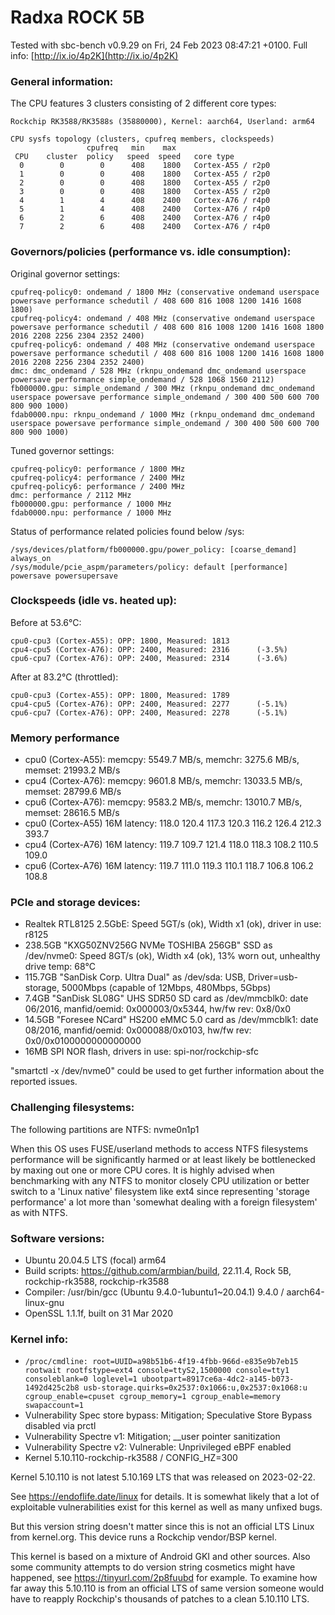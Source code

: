 # Radxa ROCK 5B

Tested with sbc-bench v0.9.29 on Fri, 24 Feb 2023 08:47:21 +0100. Full info: [http://ix.io/4p2K](http://ix.io/4p2K)

### General information:

The CPU features 3 clusters consisting of 2 different core types:

    Rockchip RK3588/RK3588s (35880000), Kernel: aarch64, Userland: arm64
    
    CPU sysfs topology (clusters, cpufreq members, clockspeeds)
                     cpufreq   min    max
     CPU    cluster  policy   speed  speed   core type
      0        0        0      408    1800   Cortex-A55 / r2p0
      1        0        0      408    1800   Cortex-A55 / r2p0
      2        0        0      408    1800   Cortex-A55 / r2p0
      3        0        0      408    1800   Cortex-A55 / r2p0
      4        1        4      408    2400   Cortex-A76 / r4p0
      5        1        4      408    2400   Cortex-A76 / r4p0
      6        2        6      408    2400   Cortex-A76 / r4p0
      7        2        6      408    2400   Cortex-A76 / r4p0

### Governors/policies (performance vs. idle consumption):

Original governor settings:

    cpufreq-policy0: ondemand / 1800 MHz (conservative ondemand userspace powersave performance schedutil / 408 600 816 1008 1200 1416 1608 1800)
    cpufreq-policy4: ondemand / 408 MHz (conservative ondemand userspace powersave performance schedutil / 408 600 816 1008 1200 1416 1608 1800 2016 2208 2256 2304 2352 2400)
    cpufreq-policy6: ondemand / 408 MHz (conservative ondemand userspace powersave performance schedutil / 408 600 816 1008 1200 1416 1608 1800 2016 2208 2256 2304 2352 2400)
    dmc: dmc_ondemand / 528 MHz (rknpu_ondemand dmc_ondemand userspace powersave performance simple_ondemand / 528 1068 1560 2112)
    fb000000.gpu: simple_ondemand / 300 MHz (rknpu_ondemand dmc_ondemand userspace powersave performance simple_ondemand / 300 400 500 600 700 800 900 1000)
    fdab0000.npu: rknpu_ondemand / 1000 MHz (rknpu_ondemand dmc_ondemand userspace powersave performance simple_ondemand / 300 400 500 600 700 800 900 1000)

Tuned governor settings:

    cpufreq-policy0: performance / 1800 MHz
    cpufreq-policy4: performance / 2400 MHz
    cpufreq-policy6: performance / 2400 MHz
    dmc: performance / 2112 MHz
    fb000000.gpu: performance / 1000 MHz
    fdab0000.npu: performance / 1000 MHz

Status of performance related policies found below /sys:

    /sys/devices/platform/fb000000.gpu/power_policy: [coarse_demand] always_on
    /sys/module/pcie_aspm/parameters/policy: default [performance] powersave powersupersave

### Clockspeeds (idle vs. heated up):

Before at 53.6°C:

    cpu0-cpu3 (Cortex-A55): OPP: 1800, Measured: 1813 
    cpu4-cpu5 (Cortex-A76): OPP: 2400, Measured: 2316      (-3.5%)
    cpu6-cpu7 (Cortex-A76): OPP: 2400, Measured: 2314      (-3.6%)

After at 83.2°C (throttled):

    cpu0-cpu3 (Cortex-A55): OPP: 1800, Measured: 1789 
    cpu4-cpu5 (Cortex-A76): OPP: 2400, Measured: 2277      (-5.1%)
    cpu6-cpu7 (Cortex-A76): OPP: 2400, Measured: 2278      (-5.1%)

### Memory performance

  * cpu0 (Cortex-A55): memcpy: 5549.7 MB/s, memchr: 3275.6 MB/s, memset: 21993.2 MB/s
  * cpu4 (Cortex-A76): memcpy: 9601.8 MB/s, memchr: 13033.5 MB/s, memset: 28799.6 MB/s
  * cpu6 (Cortex-A76): memcpy: 9583.2 MB/s, memchr: 13010.7 MB/s, memset: 28616.5 MB/s
  * cpu0 (Cortex-A55) 16M latency: 118.0 120.4 117.3 120.3 116.2 126.4 212.3 393.7 
  * cpu4 (Cortex-A76) 16M latency: 119.7 109.7 121.4 118.0 118.3 108.2 110.5 109.0 
  * cpu6 (Cortex-A76) 16M latency: 119.7 111.0 119.3 110.1 118.7 106.8 106.2 108.8 

### PCIe and storage devices:

  * Realtek RTL8125 2.5GbE: Speed 5GT/s (ok), Width x1 (ok), driver in use: r8125
  * 238.5GB "KXG50ZNV256G NVMe TOSHIBA 256GB" SSD as /dev/nvme0: Speed 8GT/s (ok), Width x4 (ok), 13% worn out, unhealthy drive temp: 68°C
  * 115.7GB "SanDisk Corp. Ultra Dual" as /dev/sda: USB, Driver=usb-storage, 5000Mbps (capable of 12Mbps, 480Mbps, 5Gbps)
  * 7.4GB "SanDisk SL08G" UHS SDR50 SD card as /dev/mmcblk0: date 06/2016, manfid/oemid: 0x000003/0x5344, hw/fw rev: 0x8/0x0
  * 14.5GB "Foresee NCard" HS200 eMMC 5.0 card as /dev/mmcblk1: date 08/2016, manfid/oemid: 0x000088/0x0103, hw/fw rev: 0x0/0x0100000000000000
  * 16MB SPI NOR flash, drivers in use: spi-nor/rockchip-sfc

"smartctl -x /dev/nvme0" could be used to get further information about the reported issues.

### Challenging filesystems:

The following partitions are NTFS: nvme0n1p1

When this OS uses FUSE/userland methods to access NTFS filesystems performance
will be significantly harmed or at least likely be bottlenecked by maxing out
one or more CPU cores. It is highly advised when benchmarking with any NTFS to
monitor closely CPU utilization or better switch to a 'Linux native' filesystem
like ext4 since representing 'storage performance' a lot more than 'somewhat
dealing with a foreign filesystem' as with NTFS.

### Software versions:

  * Ubuntu 20.04.5 LTS (focal) arm64
  * Build scripts: https://github.com/armbian/build, 22.11.4, Rock 5B, rockchip-rk3588, rockchip-rk3588
  * Compiler: /usr/bin/gcc (Ubuntu 9.4.0-1ubuntu1~20.04.1) 9.4.0 / aarch64-linux-gnu
  * OpenSSL 1.1.1f, built on 31 Mar 2020

### Kernel info:

  * `/proc/cmdline: root=UUID=a98b51b6-4f19-4fbb-966d-e835e9b7eb15 rootwait rootfstype=ext4 console=ttyS2,1500000 console=tty1 consoleblank=0 loglevel=1 ubootpart=8917ce6a-4dc2-a145-b073-1492d425c2b8 usb-storage.quirks=0x2537:0x1066:u,0x2537:0x1068:u   cgroup_enable=cpuset cgroup_memory=1 cgroup_enable=memory swapaccount=1`
  * Vulnerability Spec store bypass: Mitigation; Speculative Store Bypass disabled via prctl
  * Vulnerability Spectre v1:        Mitigation; __user pointer sanitization
  * Vulnerability Spectre v2:        Vulnerable: Unprivileged eBPF enabled
  * Kernel 5.10.110-rockchip-rk3588 / CONFIG_HZ=300

Kernel 5.10.110 is not latest 5.10.169 LTS that was released on 2023-02-22.

See https://endoflife.date/linux for details. It is somewhat likely that
a lot of exploitable vulnerabilities exist for this kernel as well as many
unfixed bugs.

But this version string doesn't matter since this is not an official LTS Linux
from kernel.org. This device runs a Rockchip vendor/BSP kernel.

This kernel is based on a mixture of Android GKI and other sources. Also some
community attempts to do version string cosmetics might have happened, see
https://tinyurl.com/2p8fuubd for example. To examine how far away this 5.10.110
is from an official LTS of same version someone would have to reapply Rockchip's
thousands of patches to a clean 5.10.110 LTS.
